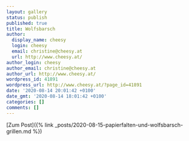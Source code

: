 ```yaml
---
layout: gallery
status: publish
published: true
title: Wolfsbarsch
author:
  display_name: cheesy
  login: cheesy
  email: christine@cheesy.at
  url: http://www.cheesy.at/
author_login: cheesy
author_email: christine@cheesy.at
author_url: http://www.cheesy.at/
wordpress_id: 41891
wordpress_url: http://www.cheesy.at/?page_id=41891
date: '2020-08-14 20:01:42 +0100'
date_gmt: '2020-08-14 18:01:42 +0100'
categories: []
comments: []
---
```

<!-- wp:core-embed/wordpress {"url":"http://www.cheesy.at/2020/08/papierfalten-und-wolfsbarsch-grillen/","type":"rich","providerNameSlug":"cheesy-at","className":""} -->
[Zum Post]({% link _posts/2020-08-15-papierfalten-und-wolfsbarsch-grillen.md %})
<!-- /wp:core-embed/wordpress -->
<!-- wp:paragraph --><!-- /wp:paragraph -->
